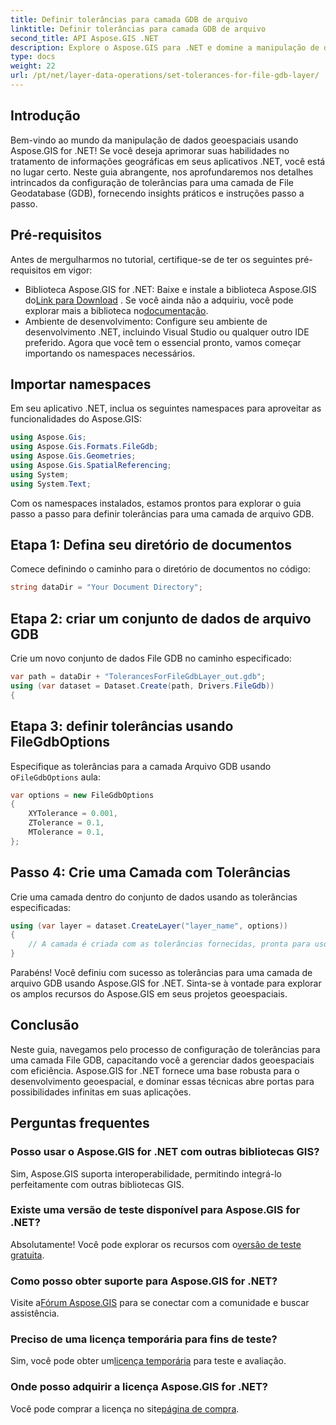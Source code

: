 ```yaml
---
title: Definir tolerâncias para camada GDB de arquivo
linktitle: Definir tolerâncias para camada GDB de arquivo
second_title: API Aspose.GIS .NET
description: Explore o Aspose.GIS para .NET e domine a manipulação de dados geoespaciais. Defina tolerâncias sem esforço com orientação passo a passo. Aprimore seus aplicativos .NET.
type: docs
weight: 22
url: /pt/net/layer-data-operations/set-tolerances-for-file-gdb-layer/
---
```

## Introdução
Bem-vindo ao mundo da manipulação de dados geoespaciais usando Aspose.GIS for .NET! Se você deseja aprimorar suas habilidades no tratamento de informações geográficas em seus aplicativos .NET, você está no lugar certo. Neste guia abrangente, nos aprofundaremos nos detalhes intrincados da configuração de tolerâncias para uma camada de File Geodatabase (GDB), fornecendo insights práticos e instruções passo a passo.
## Pré-requisitos
Antes de mergulharmos no tutorial, certifique-se de ter os seguintes pré-requisitos em vigor:
-  Biblioteca Aspose.GIS for .NET: Baixe e instale a biblioteca Aspose.GIS do[Link para Download](https://releases.aspose.com/gis/net/) . Se você ainda não a adquiriu, você pode explorar mais a biblioteca no[documentação](https://reference.aspose.com/gis/net/).
- Ambiente de desenvolvimento: Configure seu ambiente de desenvolvimento .NET, incluindo Visual Studio ou qualquer outro IDE preferido.
Agora que você tem o essencial pronto, vamos começar importando os namespaces necessários.
## Importar namespaces
Em seu aplicativo .NET, inclua os seguintes namespaces para aproveitar as funcionalidades do Aspose.GIS:
```csharp
using Aspose.Gis;
using Aspose.Gis.Formats.FileGdb;
using Aspose.Gis.Geometries;
using Aspose.Gis.SpatialReferencing;
using System;
using System.Text;
```
Com os namespaces instalados, estamos prontos para explorar o guia passo a passo para definir tolerâncias para uma camada de arquivo GDB.
## Etapa 1: Defina seu diretório de documentos
Comece definindo o caminho para o diretório de documentos no código:
```csharp
string dataDir = "Your Document Directory";
```
## Etapa 2: criar um conjunto de dados de arquivo GDB
Crie um novo conjunto de dados File GDB no caminho especificado:
```csharp
var path = dataDir + "TolerancesForFileGdbLayer_out.gdb";
using (var dataset = Dataset.Create(path, Drivers.FileGdb))
{
```
## Etapa 3: definir tolerâncias usando FileGdbOptions
 Especifique as tolerâncias para a camada Arquivo GDB usando o`FileGdbOptions` aula:
```csharp
var options = new FileGdbOptions
{
    XYTolerance = 0.001,
    ZTolerance = 0.1,
    MTolerance = 0.1,
};
```
## Passo 4: Crie uma Camada com Tolerâncias
Crie uma camada dentro do conjunto de dados usando as tolerâncias especificadas:
```csharp
using (var layer = dataset.CreateLayer("layer_name", options))
{
    // A camada é criada com as tolerâncias fornecidas, pronta para uso nos recursos/ferramentas do ArcGIS.
}
```
Parabéns! Você definiu com sucesso as tolerâncias para uma camada de arquivo GDB usando Aspose.GIS for .NET. Sinta-se à vontade para explorar os amplos recursos do Aspose.GIS em seus projetos geoespaciais.
## Conclusão
Neste guia, navegamos pelo processo de configuração de tolerâncias para uma camada File GDB, capacitando você a gerenciar dados geoespaciais com eficiência. Aspose.GIS for .NET fornece uma base robusta para o desenvolvimento geoespacial, e dominar essas técnicas abre portas para possibilidades infinitas em suas aplicações.
## Perguntas frequentes
### Posso usar o Aspose.GIS for .NET com outras bibliotecas GIS?
Sim, Aspose.GIS suporta interoperabilidade, permitindo integrá-lo perfeitamente com outras bibliotecas GIS.
### Existe uma versão de teste disponível para Aspose.GIS for .NET?
 Absolutamente! Você pode explorar os recursos com o[versão de teste gratuita](https://releases.aspose.com/).
### Como posso obter suporte para Aspose.GIS for .NET?
 Visite a[Fórum Aspose.GIS](https://forum.aspose.com/c/gis/33) para se conectar com a comunidade e buscar assistência.
### Preciso de uma licença temporária para fins de teste?
 Sim, você pode obter um[licença temporária](https://purchase.aspose.com/temporary-license/) para teste e avaliação.
### Onde posso adquirir a licença Aspose.GIS for .NET?
 Você pode comprar a licença no site[página de compra](https://purchase.aspose.com/buy).